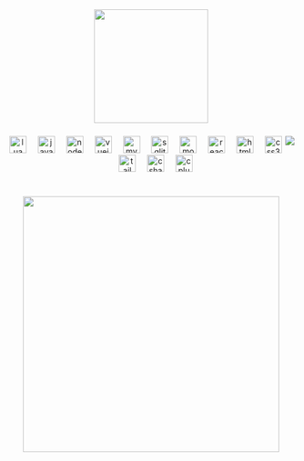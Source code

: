 <div align="center">
  <img height="200" src="https://readme-typing-svg.demolab.com?font=Geist&weight=700&size=30&duration=3000&pause=1000&color=F7F7F7&center=true&vCenter=true&random=true&width=435&lines=Hello+There+%F0%9F%91%8B+I'm+unwind;I+Share+Free+Scripts+Here+%F0%9F%92%96;Feel+Free+To+Leave+A+%F0%9F%8C%9F;My+Discord+ID+is+.unwind"  />
</div>

###

<p align="center"></p>

###

###

<img align="right" src="https://profile-counter.glitch.me/uNwinD-Development/count.svg?"  />

###

<div align="center">
  <img src="https://cdn.jsdelivr.net/gh/devicons/devicon/icons/lua/lua-original.svg" height="30" alt="lua logo"  />
  <img width="12" />
  <img src="https://cdn.jsdelivr.net/gh/devicons/devicon/icons/javascript/javascript-original.svg" height="30" alt="javascript logo"  />
  <img width="12" />
  <img src="https://cdn.jsdelivr.net/gh/devicons/devicon/icons/nodejs/nodejs-original.svg" height="30" alt="nodejs logo"  />
  <img width="12" />
  <img src="https://cdn.jsdelivr.net/gh/devicons/devicon/icons/vuejs/vuejs-original.svg" height="30" alt="vuejs logo"  />
  <img width="12" />
  <img src="https://cdn.jsdelivr.net/gh/devicons/devicon/icons/mysql/mysql-original.svg" height="30" alt="mysql logo"  />
  <img width="12" />
  <img src="https://cdn.jsdelivr.net/gh/devicons/devicon/icons/sqlite/sqlite-original.svg" height="30" alt="sqlite logo"  />
  <img width="12" />
  <img src="https://cdn.jsdelivr.net/gh/devicons/devicon/icons/mongodb/mongodb-original.svg" height="30" alt="mongodb logo"  />
  <img width="12" />
  <img src="https://cdn.jsdelivr.net/gh/devicons/devicon/icons/react/react-original.svg" height="30" alt="react logo"  />
  <img width="12" />
  <img src="https://cdn.jsdelivr.net/gh/devicons/devicon/icons/html5/html5-original.svg" height="30" alt="html5 logo"  />
  <img width="12" />
  <img src="https://cdn.jsdelivr.net/gh/devicons/devicon/icons/css3/css3-original.svg" height="30" alt="css3 logo"  />
  <img width="12" />
  <img src="https://cdn.jsdelivr.net/gh/devicons/devicon/icons/tailwindcss/tailwindcss-original-wordmark.svg" height="30" alt="tailwindcss logo"  />
  <img width="12" />
  <img src="https://cdn.jsdelivr.net/gh/devicons/devicon/icons/csharp/csharp-original.svg" height="30" alt="csharp logo"  />
  <img width="12" />
  <img src="https://cdn.jsdelivr.net/gh/devicons/devicon/icons/cplusplus/cplusplus-original.svg" height="30" alt="cplusplus logo"  />
</div>

###

<br clear="both">

<div align="center">
  <img height="450" src="https://cdn.discordapp.com/attachments/336575770917076993/1387501233530470522/Untitled_design_1.png?ex=685d92b8&is=685c4138&hm=256678066f74fc4c11cf4985e1ef8173c4dff7a94bf0826e10e6fc347dc7c2c3&"  />
</div>

###
